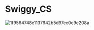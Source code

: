 # Swiggy_CS


![1f9564748e1137642b5d97ec0c9e208a](https://github.com/pooja20-gurav/Swiggy_CS/assets/81917801/5738e6ff-0c0a-4c34-b333-75293ad82e89)
